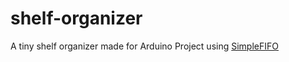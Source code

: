 # shelf-organizer
A tiny shelf organizer made for Arduino
Project using [SimpleFIFO](https://github.com/rambo/SimpleFIFO)
